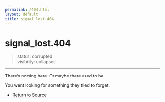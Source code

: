 ```yaml
---
permalink: /404.html
layout: default
title: signal_lost.404
---
```


# signal_lost.404

> status: corrupted  
> visibility: collapsed

---

There’s nothing here. Or maybe there used to be.

You went looking for something they tried to forget.

- [Return to Source](/)

